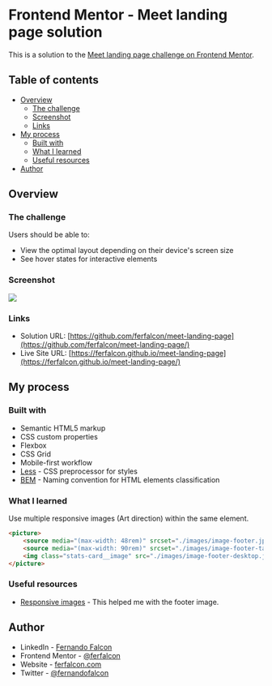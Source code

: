 # Frontend Mentor - Meet landing page solution

This is a solution to the [Meet landing page challenge on Frontend Mentor](https://www.frontendmentor.io/challenges/meet-landing-page-rbTDS6OUR).

## Table of contents

- [Overview](#overview)
  - [The challenge](#the-challenge)
  - [Screenshot](#screenshot)
  - [Links](#links)
- [My process](#my-process)
  - [Built with](#built-with)
  - [What I learned](#what-i-learned)
  - [Useful resources](#useful-resources)
- [Author](#author)

## Overview

### The challenge

Users should be able to:

- View the optimal layout depending on their device's screen size
- See hover states for interactive elements

### Screenshot

![](./screenshot.jpg)

### Links

- Solution URL: [https://github.com/ferfalcon/meet-landing-page](https://github.com/ferfalcon/meet-landing-page/)
- Live Site URL: [https://ferfalcon.github.io/meet-landing-page](https://ferfalcon.github.io/meet-landing-page/)

## My process

### Built with

- Semantic HTML5 markup
- CSS custom properties
- Flexbox
- CSS Grid
- Mobile-first workflow
- [Less](https://lesscss.org/) - CSS preprocessor for styles
- [BEM](https://getbem.com/) - Naming convention for HTML elements classification

### What I learned

Use multiple responsive images (Art direction) within the same element.

```html
<picture>
	<source media="(max-width: 48rem)" srcset="./images/image-footer.jpg">
	<source media="(max-width: 90rem)" srcset="./images/image-footer-tablet.jpg">
	<img class="stats-card__image" src="./images/image-footer-desktop.jpg" alt="Woman in videocall">
</picture>
```

### Useful resources

- [Responsive images](https://developer.mozilla.org/en-US/docs/Learn/HTML/Multimedia_and_embedding/Responsive_images/) - This helped me with the footer image.


## Author

- LinkedIn - [Fernando Falcon](https://www.linkedin.com/in/fernandofalcon/)
- Frontend Mentor - [@ferfalcon](https://www.frontendmentor.io/profile/ferfalcon/)
- Website - [ferfalcon.com](http://ferfalcon.com/)
- Twitter - [@fernandofalcon](https://www.twitter.com/fernandofalcon/)